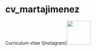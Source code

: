 # cv_martajimenez
Curriculum vitae
![instagram]<img width="75px" src="https://github.com/free-icons/free-icons/blob/master/svgs/brands-instagram.svg"/>


